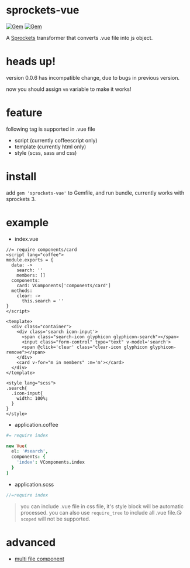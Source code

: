 # sprockets-vue

[![Gem](https://img.shields.io/gem/v/sprockets-vue.svg)](https://rubygems.org/gems/sprockets-vue)
[![Gem](https://img.shields.io/gem/dt/sprockets-vue.svg)](https://rubygems.org/gems/sprockets-vue)

A [Sprockets](https://github.com/rails/sprockets) transformer that converts .vue file into js object.


# heads up!
version 0.0.6 has incompatible change, due to bugs in previous version.

now you should assign `vm` variable to make it works!

# feature

following tag is supported in .vue file
* script (currently coffeescript only)
* template (currently html only)
* style (scss, sass and css)

# install
add `gem 'sprockets-vue'` to Gemfile, and run bundle, currently works with sprockets 3.

# example
* index.vue
```vue
//= require components/card
<script lang="coffee">
module.exports = {
  data: ->
    search: ''
    members: []
  components:
    card: VComponents['components/card']
  methods:
    clear: ->
      this.search = ''
}
</script>

<template>
  <div class="container">
    <div class='search icon-input'>
      <span class="search-icon glyphicon glyphicon-search"></span>
      <input class="form-control" type="text" v-model='search'>
      <span @click='clear' class="clear-icon glyphicon glyphicon-remove"></span>
    </div>
    <card v-for="m in members" :m='m'></card>
  </div>
</template>

<style lang="scss">
.search{
  .icon-input{
    width: 100%;
  }
}
</style>
```

* application.coffee

```coffee
#= require index

new Vue(
  el: '#search',
  components: {
    'index': VComponents.index
  }
)
```

* application.scss
```scss
//=require index
```

> you can include .vue file in css file, it's style block will be automatic processed.
 you can also use `require_tree` to include all .vue file.😘
 `scoped` will not be supported. 

# advanced
* [multi file component](https://github.com/kikyous/sprockets-vue/wiki/multi-file-component)
